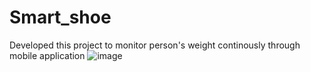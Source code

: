 # Smart_shoe
Developed this project to monitor person's weight continously through mobile application
![image](https://github.com/user-attachments/assets/2f2057a9-a876-414c-8150-e09226cd2436)
